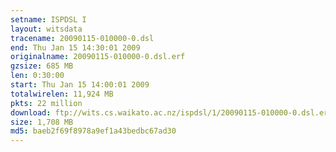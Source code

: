 ```yaml
---
setname: ISPDSL I
layout: witsdata
tracename: 20090115-010000-0.dsl
end: Thu Jan 15 14:30:01 2009
originalname: 20090115-010000-0.dsl.erf
gzsize: 685 MB
len: 0:30:00
start: Thu Jan 15 14:00:01 2009
totalwirelen: 11,924 MB
pkts: 22 million
download: ftp://wits.cs.waikato.ac.nz/ispdsl/1/20090115-010000-0.dsl.erf.gz
size: 1,708 MB
md5: baeb2f69f8978a9ef1a43bedbc67ad30
---
```

